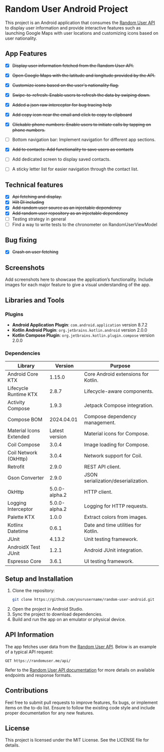 # Random User Android Project

This project is an Android application that consumes the [Random User API](https://randomuser.me/) to display user information and provide interactive features such as launching Google Maps with user locations and customizing icons based on user nationality.

## App Features

- [x] ~~Display user information fetched from the Random User API.~~
- [x] ~~Open Google Maps with the latitude and longitude provided by the API.~~
- [x] ~~Customize icons based on the user's nationality flag.~~
- [x] ~~Swipe-to-refresh: Enable users to refresh the data by swiping down.~~
- [x] ~~Added a json raw interceptor for bug tracing help~~
- [x] ~~Add copy icon near the email and click to copy to clipboard~~
- [x] ~~Clickable phone numbers: Enable users to initiate calls by tapping on phone numbers.~~
- [ ] Bottom navigation bar: Implement navigation for different app sections.
- [x] ~~Add to contacts: Add functionality to save users as contacts~~
- [ ] Add dedicated screen to display saved contacts.
- [ ] A sticky letter list for easier navigation through the contact list.


## Technical features

- [x] ~~Api fetching and display.~~
- [x] ~~Hilt DI including~~
- [x] ~~Add random user source as an injectable dependency~~
- [x] ~~Add random user repository as an injectable dependency~~
- [ ] Testing strategy in general
- [ ] Find a way to write tests to the chronometer on RandomUserViewModel

## Bug fixing

- [x] ~~Crash on user fetching~~

## Screenshots

Add screenshots here to showcase the application’s functionality. Include images for each major feature to give a visual understanding of the app.

## Libraries and Tools

### Plugins
- **Android Application Plugin**: `com.android.application` version 8.7.2
- **Kotlin Android Plugin**: `org.jetbrains.kotlin.android` version 2.0.0
- **Kotlin Compose Plugin**: `org.jetbrains.kotlin.plugin.compose` version 2.0.0

### Dependencies

| Library                 | Version        | Purpose                             |
|-------------------------|----------------|-------------------------------------|
| Android Core KTX        | 1.15.0         | Core Android extensions for Kotlin. |
| Lifecycle Runtime KTX   | 2.8.7          | Lifecycle-aware components.         |
| Activity Compose        | 1.9.3          | Jetpack Compose integration.        |
| Compose BOM             | 2024.04.01     | Compose dependency management.      |
| Material Icons Extended | Latest version | Material icons for Compose.         |
| Coil Compose            | 3.0.4          | Image loading for Compose.          |
| Coil Network (OkHttp)   | 3.0.4          | Network support for Coil.           |
| Retrofit                | 2.9.0          | REST API client.                    |
| Gson Converter          | 2.9.0          | JSON serialization/deserialization. |
| OkHttp                  | 5.0.0-alpha.2  | HTTP client.                        |
| Logging Interceptor     | 5.0.0-alpha.2  | Logging for HTTP requests.          |
| Palette KTX             | 1.0.0          | Extract colors from images.         |
| Kotlinx Datetime        | 0.6.1          | Date and time utilities for Kotlin. |
| JUnit                   | 4.13.2         | Unit testing framework.             |
| AndroidX Test JUnit     | 1.2.1          | Android JUnit integration.          |
| Espresso Core           | 3.6.1          | UI testing framework.               |

## Setup and Installation

1. Clone the repository:
   ```bash
   git clone https://github.com/yourusername/random-user-android.git
   ```
2. Open the project in Android Studio.
3. Sync the project to download dependencies.
4. Build and run the app on an emulator or physical device.

## API Information
The app fetches user data from the [Random User API](https://randomuser.me/). Below is an example of a typical API request:

```http
GET https://randomuser.me/api/
```

Refer to the [Random User API documentation](https://randomuser.me/documentation) for more details on available endpoints and response formats.

## Contributions

Feel free to submit pull requests to improve features, fix bugs, or implement items on the to-do list. Ensure to follow the existing code style and include proper documentation for any new features.

## License

This project is licensed under the MIT License. See the LICENSE file for details.

